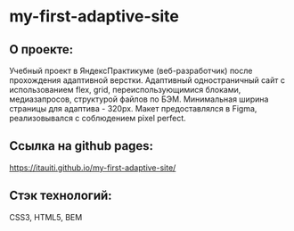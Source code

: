 # my-first-adaptive-site

## О проекте:
Учебный проект в ЯндексПрактикуме (веб-разработчик) после прохождения адаптивной верстки.
Адаптивный одностраничный сайт с использованием flex, grid, переиспользующимися блоками, медиазапросов, структурой файлов по БЭМ.
Минимальная ширина страницы для адаптива - 320px.
Макет предоставлялся в Figma, реализовывался c соблюдением pixel perfect.

## Ссылка на github pages:
https://itauiti.github.io/my-first-adaptive-site/

## Стэк технологий:
CSS3, HTML5, BEM
